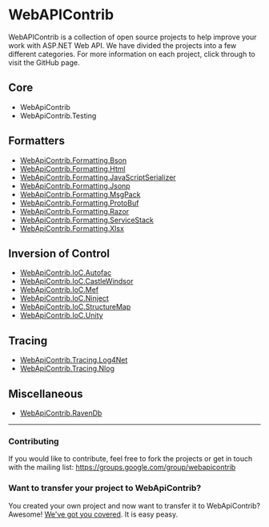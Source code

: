 # WebAPIContrib

WebAPIContrib is a collection of open source projects to help improve your work with ASP.NET Web API. We have divided the projects into a few different categories. For more information on each project, click through to visit the GitHub page.

## Core

* WebApiContrib
* WebApiContrib.Testing

## Formatters

* [WebApiContrib.Formatting.Bson](http://github.com/WebApiContrib/WebApiContrib.Formatting.Bson)
* [WebApiContrib.Formatting.Html](http://github.com/WebApiContrib/WebApiContrib.Formatting.Html)
* [WebApiContrib.Formatting.JavaScriptSerializer](http://github.com/WebApiContrib/WebApiContrib.Formatting.JavaScriptSerializer)
* [WebApiContrib.Formatting.Jsonp](http://github.com/WebApiContrib/WebApiContrib.Formatting.Jsonp)
* [WebApiContrib.Formatting.MsgPack](http://github.com/WebApiContrib/WebApiContrib.Formatting.MsgPack)
* [WebApiContrib.Formatting.ProtoBuf](http://github.com/WebApiContrib/WebApiContrib.Formatting.ProtoBuf)
* [WebApiContrib.Formatting.Razor](http://github.com/WebApiContrib/WebApiContrib.Formatting.Razor)
* [WebApiContrib.Formatting.ServiceStack](http://github.com/WebApiContrib/WebApiContrib.Formatting.ServiceStack)
* [WebApiContrib.Formatting.Xlsx](http://github.com/WebApiContrib/WebApiContrib.Formatting.Xlsx)

## Inversion of Control

* [WebApiContrib.IoC.Autofac](http://github.com/WebApiContrib/WebApiContrib.IoC.Autofac)
* [WebApiContrib.IoC.CastleWindsor](http://github.com/WebApiContrib/WebApiContrib.IoC.CastleWindsor)
* [WebApiContrib.IoC.Mef](http://github.com/WebApiContrib/WebApiContrib.IoC.Mef)
* [WebApiContrib.IoC.Ninject](http://github.com/WebApiContrib/WebApiContrib.IoC.Ninject)
* [WebApiContrib.IoC.StructureMap](http://github.com/WebApiContrib/WebApiContrib.IoC.StructureMap)
* [WebApiContrib.IoC.Unity](http://github.com/WebApiContrib/WebApiContrib.IoC.Unity)

## Tracing

* [WebApiContrib.Tracing.Log4Net](http://github.com/WebApiContrib/WebApiContrib.Tracing.Log4Net)
* [WebApiContrib.Tracing.Nlog](http://github.com/WebApiContrib/WebApiContrib.Tracing.Nlog)

## Miscellaneous

* [WebApiContrib.RavenDb](http://github.com/WebApiContrib/WebApiContrib.RavenDb)

---

### Contributing
If you would like to contribute, feel free to fork the projects or get in touch with the mailing list: https://groups.google.com/group/webapicontrib

### Want to transfer your project to WebApiContrib?

You created your own project and now want to transfer it to WebApiContrib? Awesome! [We've got you covered](https://github.com/WebApiContrib/WebAPIContrib/wiki/Guidelines-for-transferring-projects-to-Web-API-Contrib). It is easy peasy.

